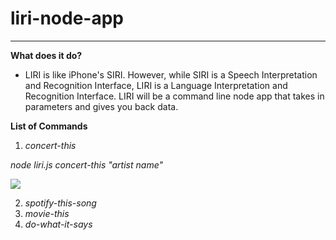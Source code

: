 # liri-node-app

***

**What does it do?** 
* LIRI is like iPhone's SIRI. However, while SIRI is a Speech Interpretation and Recognition Interface, LIRI is a Language Interpretation and Recognition Interface. LIRI will be a command line node app that takes in parameters and gives you back data.

**List of Commands**
1. *concert-this*

*node liri.js concert-this "artist name"*

<img src="liri-node-app/images/concert-this.png">

2. *spotify-this-song*
3. *movie-this*
4. *do-what-it-says*
